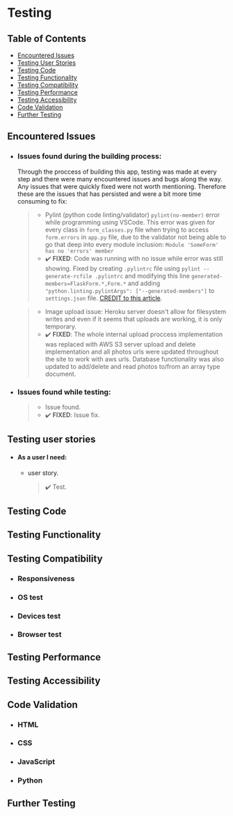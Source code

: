 # Testing

## Table of Contents
- [Encountered Issues](#encountered-issues)
- [Testing User Stories](#testing-user-stories)
- [Testing Code](#testing-code)
- [Testing Functionality](#testing-functionality)
- [Testing Compatibility](#testing-compatibility)
- [Testing Performance](#testing-performance)
- [Testing Accessibility](#testing-accessibility)
- [Code Validation](#code-validation)
- [Further Testing](#further-testing)
## Encountered Issues
- ### Issues found during the building process:
    Through the proccess of building this app, testing was made at every step and there were many encountered issues and bugs along the way. Any issues that were quickly fixed were not worth mentioning. Therefore these are the issues that has persisted and were a bit more time consuming to fix:
    > - Pylint (python code linting/validator) `pylint(no-member)` error while programming using VSCode. This error was given for every class in `form_classes.py` file when trying to access `form.errors` in `app.py` file, due to the validator not being able to go that deep into every module inclusion:
        `Module 'SomeForm' has no 'errors' member`
    > - :heavy_check_mark: **FIXED**: Code was running with no issue while error was still showing. Fixed by creating `.pylintrc` file using
        `pylint --generate-rcfile .pylintrc` and modifying this line `generated-members=FlaskForm.*,Form.*` and adding `"python.linting.pylintArgs": ["--generated-members"]` to `settings.json` file. [CREDIT to this article](https://yann-leguilly.gitlab.io/post/2019-11-11-no-member-vs-code/).
    
    > - Image upload issue: Heroku server doesn't allow for filesystem writes and even if it seems that uploads are working, it is only temporary.
    > - :heavy_check_mark: **FIXED**: The whole internal upload proccess implementation was replaced with AWS S3 server upload and delete implementation and all photos urls were updated throughout the site to work with aws urls. Database functionality was also updated to add/delete and read photos to/from an array type document.
- ### Issues found while testing:
    > - Issue found.
    > - :heavy_check_mark: **FIXED**: Issue fix.
## Testing user stories
  - #### As a user I need:
    - user story.
        > :heavy_check_mark: Test.
## Testing Code
## Testing Functionality
## Testing Compatibility
   - ### Responsiveness
   - ### OS test
   - ### Devices test
   - ### Browser test
## Testing Performance
## Testing Accessibility
## Code Validation
  - ### HTML
  - ### CSS
  - ### JavaScript
  - ### Python
## Further Testing